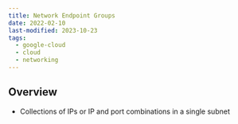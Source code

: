 ```yaml
---
title: Network Endpoint Groups
date: 2022-02-10
last-modified: 2023-10-23
tags:
  - google-cloud
  - cloud
  - networking
---
```


## Overview

- Collections of IPs or IP and port combinations in a single subnet
